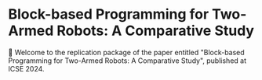 # Block-based Programming for Two-Armed Robots: A Comparative Study
📄 Welcome to the replication package of the paper entitled "Block-based Programming for Two-Armed Robots: A Comparative Study", published at ICSE 2024.
